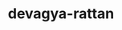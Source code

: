 ---
title: devagya-rattan
github: https://github.com/devagya-rattan
mode: dark
transition: 3s
archetype:
  - Little Bit of Everything
---